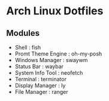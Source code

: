 # Arch Linux Dotfiles

## Modules 
- Shell : fish
- Promt Theme Engine : oh-my-posh
- Windows Manager : swaywm
- Status Bar : waybar
- System Info Tool : neofetch
- Terminal : terminator
- Display Manager : ly
- File Manager : ranger